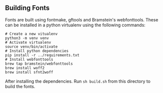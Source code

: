 ## Building Fonts
Fonts are built using fontmake, gftools and Bramstein's webfonttools. These can be installed in a python virtualenv using the following commands:

```
# Create a new vitualenv
python3 -m venv venv
# Activate virtualenv
source venv/bin/activate
# Install python dependencies
pip install -r ../requirements.txt
# Install webfonttools
brew tap bramstein/webfonttools
brew install woff2
brew install sfnt2woff
```

After installing the dependencies. Run `sh build.sh` from this directory to build the fonts.

